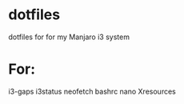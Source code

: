# dotfiles
dotfiles for for my Manjaro i3 system

# For:
i3-gaps
i3status
neofetch
bashrc
nano
Xresources
